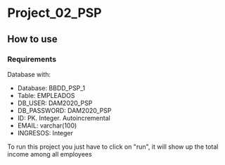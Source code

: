 # Project_02_PSP

## How to use

### Requirements 

Database with:

+ Database: BBDD_PSP_1
+ Table: EMPLEADOS
+ DB_USER: DAM2020_PSP
+ DB_PASSWORD: DAM2020_PSP
+ ID: PK. Integer. Autoincremental
+ EMAIL: varchar(100)
+ INGRESOS: Integer

To run this project you just have to click on "run", it will show up the total income among all employees 